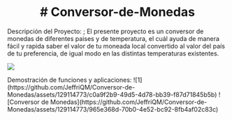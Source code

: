 <h1 align="center"> # Conversor-de-Monedas </h1>
Descripción del Proyecto: ;
El presente proyecto es un conversor de monedas de diferentes paises y de temperatura, el cuál ayuda de manera fácil y rapida saber el valor de tu moneada local convertido al valor del país de tu preferencia, de igual modo en las distintas temperaturas existentes. 
<p align="left">
<img src="https://img.shields.io/badge/STATUS-PRIMERA%20VERSION-green">
</p>
Demostración de funciones y aplicaciones: 
![1](https://github.com/JeffriQM/Conversor-de-Monedas/assets/129114773/c0a9f2b9-49d5-4d78-bb39-f87d71845b5b)
![Conversor de Monedas](https://github.com/JeffriQM/Conversor-de-Monedas/assets/129114773/965e368d-70b0-4e52-bc92-8fb4af02c83c)

